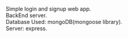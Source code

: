 Simple login and signup web app.</br>
BackEnd server.\
Database Used: mongoDB(mongoose library).</br>
Server: express.
